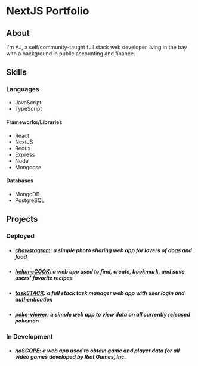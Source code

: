 <!-- This is a starter template for [Learn Next.js](https://nextjs.org/learn). -->

# NextJS Portfolio

## About

I'm AJ, a self/community-taught full stack web developer living in the bay with a background in public accounting and finance.

## Skills

### Languages

- JavaScript
- TypeScript

#### Frameworks/Libraries

- React
- NextJS
- Redux
- Express
- Node
- Mongoose

#### Databases

- MongoDB
- PostgreSQL

## Projects

### Deployed

- ##### [chowstagram](https://chowstagram.netlify.app/): a simple photo sharing web app for lovers of dogs and food

- ##### [helpmeCOOK](https://helpmecook.netlify.app/): a web app used to find, create, bookmark, and save users’ favorite recipes

- ##### [taskSTACK](https://taskstack.netlify.app/login): a full stack task manager web app with user login and authentication

- ##### [poke-viewer](https://poke-viewer.netlify.app/): a simple web app to view data on all currently released pokemon

### In Development

- ##### [noSCOPE](https://github.com/arnoldsouth/noscope-server/): a web app used to obtain game and player data for all video games developed by Riot Games, Inc.
